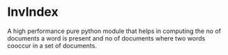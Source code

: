 # InvIndex
A high performance pure python module that helps in computing the no of documents a word is present and no of documents where two words cooccur in a set of documents.
